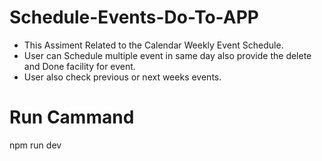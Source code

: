 # Schedule-Events-Do-To-APP


- This Assiment Related to the Calendar Weekly Event Schedule.
- User can Schedule multiple event in same day also provide the delete and Done facility for event.
- User also check previous or next weeks events.

# Run Cammand 
npm run dev

